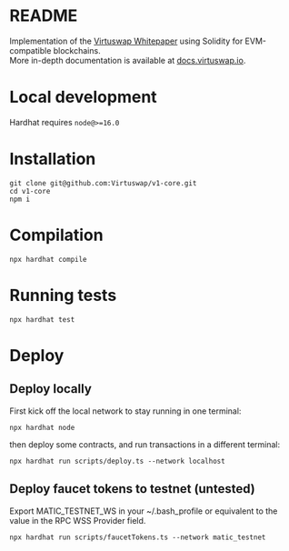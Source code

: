 # README #

Implementation of the [Virtuswap Whitepaper]( https://virtuswap.io/wp-content/uploads/2021/11/WP-Virtuswap-Oct-18-2021.pdf) using Solidity for EVM-compatible blockchains.  
More in-depth documentation is available at [docs.virtuswap.io](https://docs.virtuswap.io).  


#  Local development #
Hardhat requires `node@>=16.0`


#  Installation #

```
git clone git@github.com:Virtuswap/v1-core.git
cd v1-core
npm i
```


# Compilation #
```
npx hardhat compile
```

# Running tests #
```
npx hardhat test
```

# Deploy #
## Deploy locally ##
First kick off the local network to stay running in one terminal:
```
npx hardhat node
```
then deploy some contracts, and run transactions in a different terminal:
```
npx hardhat run scripts/deploy.ts --network localhost
```

## Deploy faucet tokens to testnet (untested) ##
Export MATIC_TESTNET_WS in your ~/.bash_profile or equivalent to the value in the RPC WSS Provider field.
```
npx hardhat run scripts/faucetTokens.ts --network matic_testnet
```
